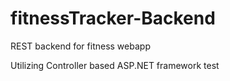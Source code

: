 # fitnessTracker-Backend
REST backend for fitness webapp

Utilizing Controller based ASP.NET framework
test